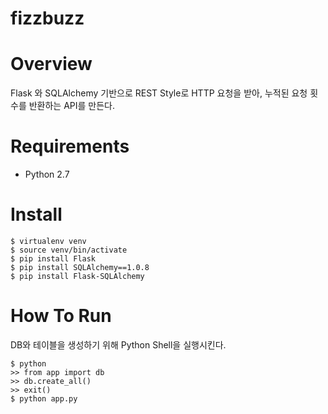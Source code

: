 # fizzbuzz

Overview
================
Flask 와 SQLAlchemy 기반으로 REST Style로 HTTP 요청을 받아, 누적된 요청 횟수를 반환하는 API를 만든다.

Requirements
===============
  - Python 2.7
  
Install
===============
    $ virtualenv venv
    $ source venv/bin/activate
    $ pip install Flask
    $ pip install SQLAlchemy==1.0.8
    $ pip install Flask-SQLAlchemy


How To Run
==============
DB와 테이블을 생성하기 위해 Python Shell을 실행시킨다.
   
    $ python
    >> from app import db
    >> db.create_all()
    >> exit()
    $ python app.py

